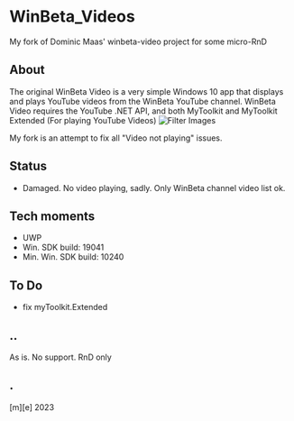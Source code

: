 # WinBeta_Videos

My fork of Dominic Maas' winbeta-video project for some micro-RnD

## About
The original WinBeta Video is a very simple Windows 10 app that displays and plays YouTube videos from the WinBeta YouTube channel.
WinBeta Video requires the YouTube .NET API, and both MyToolkit and MyToolkit Extended (For playing YouTube Videos)
![Filter Images](/Images/videos.png)

My fork is an attempt to fix all "Video not playing" issues.

## Status
- Damaged. No video playing, sadly. Only WinBeta channel video list ok.

## Tech moments
- UWP
- Win. SDK build: 19041 
- Min. Win. SDK build: 10240 

## To Do
* fix myToolkit.Extended

## ..

As is. No support. RnD only

## .
[m][e] 2023